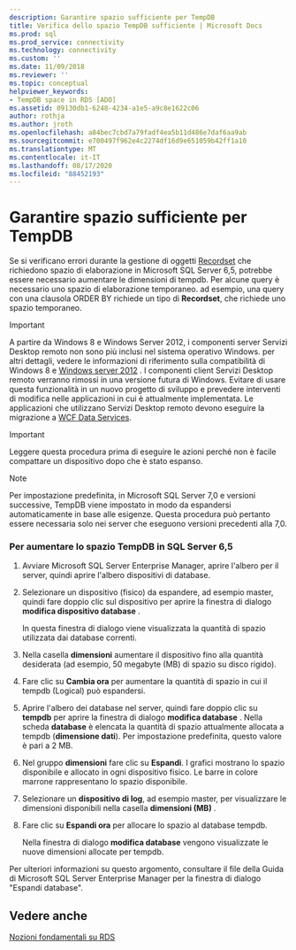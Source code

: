```yaml
---
description: Garantire spazio sufficiente per TempDB
title: Verifica dello spazio TempDB sufficiente | Microsoft Docs
ms.prod: sql
ms.prod_service: connectivity
ms.technology: connectivity
ms.custom: ''
ms.date: 11/09/2018
ms.reviewer: ''
ms.topic: conceptual
helpviewer_keywords:
- TempDB space in RDS [ADO]
ms.assetid: 09130db1-6248-4234-a1e5-a9c8e1622c06
author: rothja
ms.author: jroth
ms.openlocfilehash: a84bec7cbd7a79fadf4ea5b11d486e7daf6aa9ab
ms.sourcegitcommit: e700497f962e4c2274df16d9e651059b42ff1a10
ms.translationtype: MT
ms.contentlocale: it-IT
ms.lasthandoff: 08/17/2020
ms.locfileid: "88452193"
---
```

# <a name="ensuring-sufficient-tempdb-space"></a>Garantire spazio sufficiente per TempDB
Se si verificano errori durante la gestione di oggetti [Recordset](../../../ado/reference/ado-api/recordset-object-ado.md) che richiedono spazio di elaborazione in Microsoft SQL Server 6,5, potrebbe essere necessario aumentare le dimensioni di tempdb. Per alcune query è necessario uno spazio di elaborazione temporaneo. ad esempio, una query con una clausola ORDER BY richiede un tipo di **Recordset**, che richiede uno spazio temporaneo.  
  
> [!IMPORTANT]
>  A partire da Windows 8 e Windows Server 2012, i componenti server Servizi Desktop remoto non sono più inclusi nel sistema operativo Windows. per altri dettagli, vedere le informazioni di riferimento sulla compatibilità di Windows 8 e [Windows server 2012](https://www.microsoft.com/download/details.aspx?id=27416) . I componenti client Servizi Desktop remoto verranno rimossi in una versione futura di Windows. Evitare di usare questa funzionalità in un nuovo progetto di sviluppo e prevedere interventi di modifica nelle applicazioni in cui è attualmente implementata. Le applicazioni che utilizzano Servizi Desktop remoto devono eseguire la migrazione a [WCF Data Services](https://go.microsoft.com/fwlink/?LinkId=199565).  
  
> [!IMPORTANT]
>  Leggere questa procedura prima di eseguire le azioni perché non è facile compattare un dispositivo dopo che è stato espanso.  
  
> [!NOTE]
>  Per impostazione predefinita, in Microsoft SQL Server 7,0 e versioni successive, TempDB viene impostato in modo da espandersi automaticamente in base alle esigenze. Questa procedura può pertanto essere necessaria solo nei server che eseguono versioni precedenti alla 7,0.  
  
### <a name="to-increase-the-tempdb-space-on-sql-server-65"></a>Per aumentare lo spazio TempDB in SQL Server 6,5  
  
1.  Avviare Microsoft SQL Server Enterprise Manager, aprire l'albero per il server, quindi aprire l'albero dispositivi di database.  
  
2.  Selezionare un dispositivo (fisico) da espandere, ad esempio master, quindi fare doppio clic sul dispositivo per aprire la finestra di dialogo **modifica dispositivo database** .  
  
     In questa finestra di dialogo viene visualizzata la quantità di spazio utilizzata dai database correnti.  
  
3.  Nella casella **dimensioni** aumentare il dispositivo fino alla quantità desiderata (ad esempio, 50 megabyte (MB) di spazio su disco rigido).  
  
4.  Fare clic su **Cambia ora** per aumentare la quantità di spazio in cui il tempdb (Logical) può espandersi.  
  
5.  Aprire l'albero dei database nel server, quindi fare doppio clic su **tempdb** per aprire la finestra di dialogo **modifica database** . Nella scheda **database** è elencata la quantità di spazio attualmente allocata a tempdb (**dimensione dati**). Per impostazione predefinita, questo valore è pari a 2 MB.  
  
6.  Nel gruppo **dimensioni** fare clic su **Espandi**. I grafici mostrano lo spazio disponibile e allocato in ogni dispositivo fisico. Le barre in colore marrone rappresentano lo spazio disponibile.  
  
7.  Selezionare un **dispositivo di log**, ad esempio master, per visualizzare le dimensioni disponibili nella casella **dimensioni (MB)** .  
  
8.  Fare clic su **Espandi ora** per allocare lo spazio al database tempdb.  
  
     Nella finestra di dialogo **modifica database** vengono visualizzate le nuove dimensioni allocate per tempdb.  
  
 Per ulteriori informazioni su questo argomento, consultare il file della Guida di Microsoft SQL Server Enterprise Manager per la finestra di dialogo "Espandi database".  
  
## <a name="see-also"></a>Vedere anche  
 [Nozioni fondamentali su RDS](../../../ado/guide/remote-data-service/rds-fundamentals.md)


